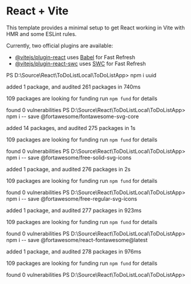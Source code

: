 # React + Vite

This template provides a minimal setup to get React working in Vite with HMR and some ESLint rules.

Currently, two official plugins are available:

- [@vitejs/plugin-react](https://github.com/vitejs/vite-plugin-react/blob/main/packages/plugin-react/README.md) uses [Babel](https://babeljs.io/) for Fast Refresh
- [@vitejs/plugin-react-swc](https://github.com/vitejs/vite-plugin-react-swc) uses [SWC](https://swc.rs/) for Fast Refresh



PS D:\Source\React\ToDoListLocal\ToDoListApp> npm i uuid

added 1 package, and audited 261 packages in 740ms

109 packages are looking for funding
  run `npm fund` for details

found 0 vulnerabilities
PS D:\Source\React\ToDoListLocal\ToDoListApp> npm i -- save @fortawesome/fontawesome-svg-core

added 14 packages, and audited 275 packages in 1s

109 packages are looking for funding
  run `npm fund` for details

found 0 vulnerabilities
PS D:\Source\React\ToDoListLocal\ToDoListApp> npm i -- save @fortawesome/free-solid-svg-icons

added 1 package, and audited 276 packages in 2s

109 packages are looking for funding
  run `npm fund` for details

found 0 vulnerabilities
PS D:\Source\React\ToDoListLocal\ToDoListApp> npm i -- save @fortawesome/free-regular-svg-icons

added 1 package, and audited 277 packages in 923ms

109 packages are looking for funding
  run `npm fund` for details

found 0 vulnerabilities
PS D:\Source\React\ToDoListLocal\ToDoListApp> npm i -- save @fortawesome/react-fontawesome@latest

added 1 package, and audited 278 packages in 976ms

109 packages are looking for funding
  run `npm fund` for details

found 0 vulnerabilities
PS D:\Source\React\ToDoListLocal\ToDoListApp>